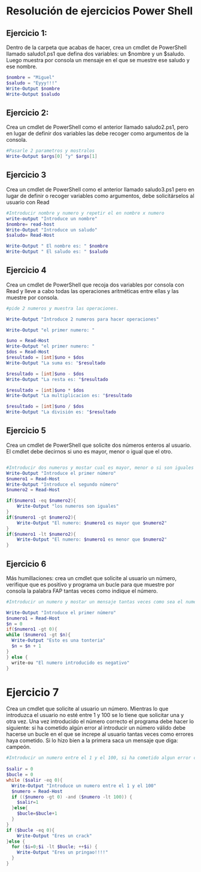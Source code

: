 # Resolución de ejercicios Power Shell

## Ejercicio 1:

Dentro de la carpeta que acabas de hacer, crea un cmdlet de PowerShell 
llamado saludo1.ps1 que defina dos variables: un $nombre y un $saludo. 
Luego muestra por consola un mensaje en el que se muestre ese saludo y ese nombre.

```powershell
$nombre = "Miguel"
$saludo = "Eyyy!!!"
Write-Output $nombre
Write-Output $saludo
```

## Ejercicio 2:
Crea un cmdlet de PowerShell como el anterior llamado saludo2.ps1, 
pero en lugar de definir dos variables las debe recoger como argumentos de la consola.

```powershell
#Pasarle 2 parametros y mostralos
Write-Output $args[0] "y" $args[1]
```

## Ejercicio 3
Crea un cmdlet de PowerShell como el anterior llamado saludo3.ps1 pero en lugar de definir o recoger variables 
como argumentos, debe solicitárselos al usuario con Read

```powershell
#Introducir nombre y numero y repetir el en nombre x numero
write-output "Introduce un nombre"
$nombre= read-host
Write-Output "Introduce un saludo"
$saludo= Read-Host

Write-Output " El nombre es: " $nombre
Write-Output " El saludo es: " $saludo
```

## Ejercicio 4
Crea un cmdlet de PowerShell que recoja dos variables por consola con Read y lleve a cabo todas las operaciones 
aritméticas entre ellas y las muestre por consola.

```powershell
#pide 2 numeros y muestra las operaciones.

Write-Output "Introduce 2 numeros para hacer operaciones"

Write-Output "el primer numero: "

$uno = Read-Host
Write-Output "el primer numero: "
$dos = Read-Host
$resultado = [int]$uno + $dos
Write-Output "La suma es: "$resultado

$resultado = [int]$uno - $dos
Write-Output "La resta es: "$resultado

$resultado = [int]$uno * $dos
Write-Output "La multiplicacion es: "$resultado

$resultado = [int]$uno / $dos
Write-Output "La división es: "$resultado
```

##  Ejercicio 5 

Crea un cmdlet de PowerShell que solicite dos números enteros al usuario. El cmdlet debe 
decirnos si uno es mayor, menor o igual que el otro.

```powershell

#Introducir dos numeros y mostar cual es mayor, menor o si son iguales
Write-Output "Introduce el primer número"
$numero1 = Read-Host
Write-Output "Introduce el segundo número"
$numero2 = Read-Host

if($numero1 -eq $numero2){
    Write-Output "los numeros son iguales"
}
if($numero1 -gt $numero2){
    Write-Output "El numero: $numero1 es mayor que $numero2"
}
if($numero1 -lt $numero2){
    Write-Output "El numero: $numero1 es menor que $numero2"
}

```

## Ejercicio 6 

Más humillaciones: crea un cmdlet que solicite al usuario un número, verifique que es positivo y 
programa un bucle para que muestre por consola la palabra FAP tantas veces como indique el número.

```powershell
#Introducir un numero y mostar un mensaje tantas veces como sea el numero introducido.

Write-Output "Introduce el primer número"
$numero1 = Read-Host
$n = 0
if($numero1 -gt 0){
while ($numero1 -gt $n){
  Write-Output "Esto es una tonteria"
  $n = $n + 1
}
} else {
  write-ou "El numero introducido es negativo"
}
```

# Ejercicio 7

Crea un cmdlet que solicite al usuario un número. Mientras lo que introduzca el usuario no esté entre 1 y 100 
se lo tiene que solicitar una y otra vez. Una vez introducido el número correcto el programa debe hacer lo siguiente: 
si ha cometido algún error al introducir un número válido debe hacerse un bucle en el que se increpe al usuario 
tantas veces como errores haya cometido. Si lo hizo bien a la primera saca un mensaje que diga: campeón.

```powershell
#Introducir un numero entre el 1 y el 100, si ha cometido algun error crear un bucle tantas veces como erroes...
  
$salir = 0
$bucle = 0
while ($salir -eq 0){
  Write-Output "Introduce un numero entre el 1 y el 100"
  $numero = Read-Host
  if (($numero -gt 0) -and ($numero -lt 100)) {
    $salir=1
  }else{
    $bucle=$bucle+1
  }
}
if ($bucle -eq 0){
    Write-Output "Eres un crack"
}else {
  for ($i=0;$i -lt $bucle; ++$i) {
    Write-Output "Eres un pringao!!!!"
  }
}  
```